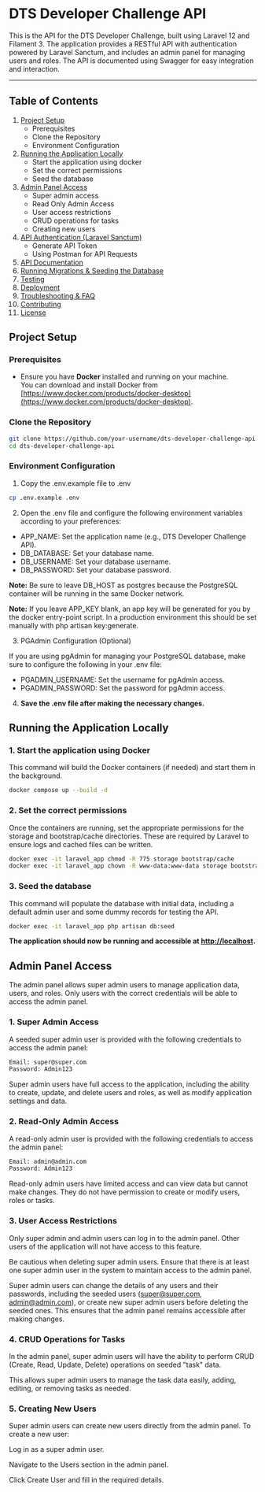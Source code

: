 # DTS Developer Challenge API

This is the API for the DTS Developer Challenge, built using Laravel 12 and Filament 3. The application provides a RESTful API with authentication powered by Laravel Sanctum, and includes an admin panel for managing users and roles. The API is documented using Swagger for easy integration and interaction.

---

## Table of Contents

1. [Project Setup](#project-setup)
   - Prerequisites
   - Clone the Repository
   - Environment Configuration
2. [Running the Application Locally](#running-the-application-locally)
   - Start the application using docker
   - Set the correct permissions
   - Seed the database
4. [Admin Panel Access](#admin-panel-access)
   - Super admin access
   - Read Only Admin Access
   - User access restrictions
   - CRUD operations for tasks
   - Creating new users
5. [API Authentication (Laravel Sanctum)](#api-authentication-laravel-sanctum)
   - Generate API Token
   - Using Postman for API Requests
6. [API Documentation](#api-documentation)
7. [Running Migrations & Seeding the Database](#running-migrations--seeding-the-database)
8. [Testing](#testing)
9. [Deployment](#deployment)
10. [Troubleshooting & FAQ](#troubleshooting--faq)
11. [Contributing](#contributing)
12. [License](#license)

## Project Setup

### Prerequisites

- Ensure you have **Docker** installed and running on your machine.  
  You can download and install Docker from [https://www.docker.com/products/docker-desktop](https://www.docker.com/products/docker-desktop).

### Clone the Repository

```bash
git clone https://github.com/your-username/dts-developer-challenge-api.git
cd dts-developer-challenge-api 
```

### Environment Configuration

1. Copy the .env.example file to .env

```bash
cp .env.example .env
```

2. Open the .env file and configure the following environment variables according to your preferences:

* APP_NAME: Set the application name (e.g., DTS Developer Challenge API).
* DB_DATABASE: Set your database name.
* DB_USERNAME: Set your database username.
* DB_PASSWORD: Set your database password.

**Note:** Be sure to leave DB_HOST as postgres because the PostgreSQL container will be running in the same Docker network.

**Note:** If you leave APP_KEY blank, an app key will be generated for you by the docker entry-point script. In a production environment this should be set manually with php artisan key:generate.

3. PGAdmin Configuration (Optional)

If you are using pgAdmin for managing your PostgreSQL database, make sure to configure the following in your .env file:

* PGADMIN_USERNAME: Set the username for pgAdmin access.
* PGADMIN_PASSWORD: Set the password for pgAdmin access.

4. **Save the .env file after making the necessary changes.**

## Running the Application Locally

### 1. Start the application using Docker

This command will build the Docker containers (if needed) and start them in the background.

```bash
docker compose up --build -d
```

### 2. Set the correct permissions

Once the containers are running, set the appropriate permissions for the storage and bootstrap/cache directories. These are required by Laravel to ensure logs and cached files can be written.

```bash
docker exec -it laravel_app chmod -R 775 storage bootstrap/cache
docker exec -it laravel_app chown -R www-data:www-data storage bootstrap/cache
```

### 3. Seed the database

This command will populate the database with initial data, including a default admin user and some dummy records for testing the API.

```bash
docker exec -it laravel_app php artisan db:seed
```

**The application should now be running and accessible at [http://localhost](http://localhost).**

## Admin Panel Access

The admin panel allows super admin users to manage application data, users, and roles. Only users with the correct credentials will be able to access the admin panel.

### 1. Super Admin Access
A seeded super admin user is provided with the following credentials to access the admin panel:

```bash
Email: super@super.com
Password: Admin123
```

Super admin users have full access to the application, including the ability to create, update, and delete users and roles, as well as modify application settings and data.

### 2. Read-Only Admin Access
A read-only admin user is provided with the following credentials to access the admin panel:

```bash
Email: admin@admin.com
Password: Admin123
```

Read-only admin users have limited access and can view data but cannot make changes. They do not have permission to create or modify users, roles or tasks.

### 3. User Access Restrictions
Only super admin and admin users can log in to the admin panel. Other users of the application will not have access to this feature.

Be cautious when deleting super admin users. Ensure that there is at least one super admin user in the system to maintain access to the admin panel.

Super admin users can change the details of any users and their passwords, including the seeded users (super@super.com, admin@admin.com), or create new super admin users before deleting the seeded ones. This ensures that the admin panel remains accessible after making changes.

### 4. CRUD Operations for Tasks
In the admin panel, super admin users will have the ability to perform CRUD (Create, Read, Update, Delete) operations on seeded "task" data.

This allows super admin users to manage the task data easily, adding, editing, or removing tasks as needed.

### 5. Creating New Users
Super admin users can create new users directly from the admin panel. To create a new user:

Log in as a super admin user.

Navigate to the Users section in the admin panel.

Click Create User and fill in the required details.
